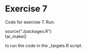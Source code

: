# Exercise 7
Code for exercise 7. Run:  
  
  source("./packages.R")  
  tar_make()

to run the code in the \_targets.R script. 
